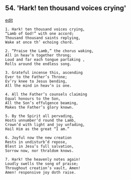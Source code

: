 
## 54.  'Hark! ten thousand voices crying'
[edit](https://docs.google.com/document/d/18hbEuO-qs9kn_AVK_Yrc79xAEsBHu7We/edit?mode=html)



    1. Hark! ten thousand voices crying,
    “Lamb of God!” with one accord; 
    Thousand thousand saints replying, 
    Wake at once th’ echoing chord.

    2. “Praise the Lamb,” the chorus waking,
    All in heav’n together throng;
    Loud and far each tongue partaking ,
    Rolls around the endless song.

    3. Grateful incense this, ascending
    Ever to the Father’s Throne;
    Ev’ry knee to Jesus bending,
    All the mind in heav’n is one.

    4. All the Father’s counsels claiming
    Equal honours to the Son,
    All the Son’s effulgence beaming,
    Makes the Father’s glory known.

    5. By the Spirit all pervading,
    Hosts unnumber’d round the Lamb, 
    Crown’d with light and joy unfading, 
    Hail Him as the great “I am.”

    6. Joyful now the new creation
    Rests in undisturb’d repose,
    Blest in Jesu’s full salvation,
    Sorrow now, nor thraldom knows.

    7. Hark! the heavenly notes again!
    Loudly swells the song of praise; 
    Throughout creation’s vault, Amen! 
    Amen! responsive joy doth raise.
